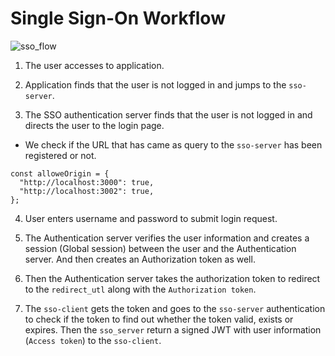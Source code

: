 # Single Sign-On Workflow

![sso_flow](https://user-images.githubusercontent.com/42746403/212332829-dcd442be-e336-479f-ac7a-a1db867d6a8c.jpg)

1. The user accesses to application. 

2. Application finds that the user is not logged in and jumps to the ```sso-server```.

3. The SSO authentication server finds that the user is not logged in and directs the user to the login page.

* We check if the URL that has came as query to the ```sso-server``` has been registered or not.

```
const alloweOrigin = {
  "http://localhost:3000": true,
  "http://localhost:3002": true,
};
```

4. User enters username and password to submit login request.

5. The Authentication server verifies the user information and creates a session (Global session) between the user and the Authentication server. And then creates an Authorization token as well.

6. Then the Authentication server takes the authorization token to redirect to the ```redirect_utl``` along with the ```Authorization token```.

7. The ```sso-client``` gets the token and goes to the ```sso-server``` authentication to check if the token to find out whether the token valid, exists or expires. 
Then the ```sso_server``` return a signed JWT with user information (```Access token```) to the ```sso-client```.

